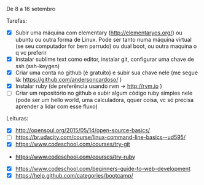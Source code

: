 De 8 a 16 setembro

Tarefas:
- [x] Subir uma máquina com elementary (http://elementaryos.org/) ou ubuntu ou outra forma de Linux. Pode ser tanto numa máquina virtual (se seu computador for bem parrudo)  ou dual boot, ou outra maquina o q vc preferir
- [x] Instalar sublime text como editor, instalar git, configurar uma chave de ssh (ssh-keygen)
- [x] Criar uma conta no github (é gratuito) e subir sua chave nele (me segue lá: https://github.com/andersoncardoso/ )
- [x] Instalar ruby (de preferência usando rvm -> http://rvm.io )
- [ ] Criar um repositório no github e subir algum código ruby simples nele (pode ser um hello world, uma calculadora, qquer coisa, vc só precisa aprender a lidar com esse fluxo)

Leituras:
- [x] http://opensoul.org/2015/05/14/open-source-basics/
- [ ] https://br.udacity.com/course/linux-command-line-basics--ud595/
- [x] https://www.codeschool.com/courses/try-git
- ~~https://www.codeschool.com/courses/try-ruby~~
- [x] https://www.codeschool.com/beginners-guide-to-web-development
- [x] https://help.github.com/categories/bootcamp/
